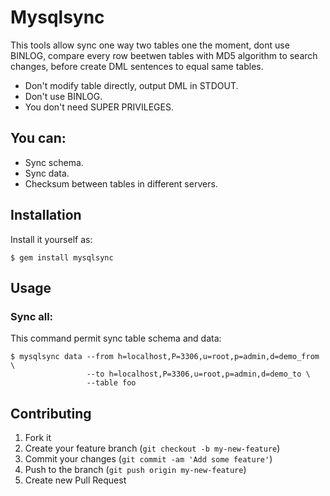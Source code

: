 # Mysqlsync

This tools allow sync one way two tables one the moment, dont use BINLOG, compare
every row beetwen tables with MD5 algorithm to search changes, before create DML
sentences to equal same tables.

- Don't modify table directly, output DML in STDOUT.
- Don't use BINLOG.
- You don't need SUPER PRIVILEGES.

## You can:

- Sync schema.
- Sync data.
- Checksum between tables in different servers.

## Installation

Install it yourself as:

    $ gem install mysqlsync

## Usage

### Sync all:

This command permit sync table schema and data:

```SHELL
$ mysqlsync data --from h=localhost,P=3306,u=root,p=admin,d=demo_from \
                 --to h=localhost,P=3306,u=root,p=admin,d=demo_to \
                 --table foo
```

## Contributing

1. Fork it
2. Create your feature branch (`git checkout -b my-new-feature`)
3. Commit your changes (`git commit -am 'Add some feature'`)
4. Push to the branch (`git push origin my-new-feature`)
5. Create new Pull Request
